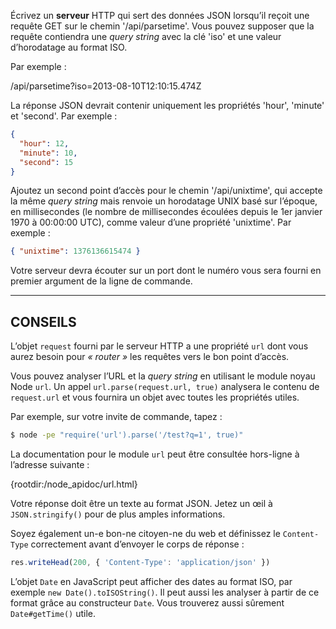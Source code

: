 Écrivez un **serveur** HTTP qui sert des données JSON lorsqu’il reçoit une
requête GET sur le chemin '/api/parsetime'.  Vous pouvez supposer que la
requête contiendra une *query string* avec la clé 'iso' et une valeur
d’horodatage au format ISO.

Par exemple :

  /api/parsetime?iso=2013-08-10T12:10:15.474Z

La réponse JSON devrait contenir uniquement les propriétés 'hour', 'minute'
et 'second'.  Par exemple :

```json
{
  "hour": 12,
  "minute": 10,
  "second": 15
}
```

Ajoutez un second point d’accès pour le chemin '/api/unixtime', qui
accepte la même *query string* mais renvoie un horodatage UNIX basé
sur l’époque, en millisecondes (le nombre de millisecondes écoulées
depuis le 1er janvier 1970 à 00:00:00 UTC), comme valeur d’une propriété
'unixtime'.  Par exemple :

```json
{ "unixtime": 1376136615474 }
```

Votre serveur devra écouter sur un port dont le numéro vous sera fourni en
premier argument de la ligne de commande.

----------------------------------------------------------------------

## CONSEILS

L’objet `request` fourni par le serveur HTTP a une propriété `url` dont vous
aurez besoin pour *« router »* les requêtes vers le bon point d’accès.

Vous pouvez analyser l’URL et la *query string* en utilisant le module noyau
Node `url`.  Un appel `url.parse(request.url, true)` analysera le contenu de
`request.url` et vous fournira un objet avec toutes les propriétés utiles.

Par exemple, sur votre invite de commande, tapez :

```sh
$ node -pe "require('url').parse('/test?q=1', true)"
```

La documentation pour le module `url` peut être consultée hors-ligne à
l’adresse suivante :

  {rootdir:/node_apidoc/url.html}

Votre réponse doit être un texte au format JSON.  Jetez un œil à
`JSON.stringify()` pour de plus amples informations.

Soyez également un-e bon-ne citoyen-ne du web et définissez le
`Content-Type` correctement avant d’envoyer le corps de réponse :

```js
res.writeHead(200, { 'Content-Type': 'application/json' })
```

L’objet `Date` en JavaScript peut afficher des dates au format ISO, par
exemple `new Date().toISOString()`.  Il peut aussi les analyser à partir
de ce format grâce au constructeur `Date`.  Vous trouverez aussi sûrement
`Date#getTime()` utile.
